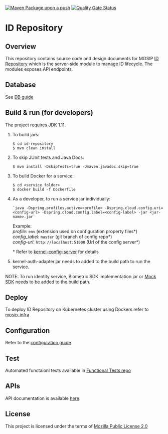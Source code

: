 
[![Maven Package upon a push](https://github.com/mosip/id-repository/actions/workflows/push_trigger.yml/badge.svg?branch=release-1.2.1.x)](https://github.com/mosip/id-repository/actions/workflows/push_trigger.yml)
[![Quality Gate Status](https://sonarcloud.io/api/project_badges/measure?branch=release-1.2.1.x&project=mosip_id-repository&metric=alert_status)](https://sonarcloud.io/dashboard?branch=release-1.2.1.x&id=mosip_id-repository)

# ID Repository

## Overview
This repository contains source code and design documents for MOSIP [ID Repository](https://docs.mosip.io/1.2.0/modules/id-repository) which is the server-side module to manage ID lifecycle.  The modules exposes API endpoints.  

## Database
See [DB guide](db_scripts/README.md)

## Build & run (for developers)
The project requires JDK 1.11. 
1. To build jars:
    ```
    $ cd id-repository
    $ mvn clean install 
    ```
1. To skip JUnit tests and Java Docs:
    ```
    $ mvn install -DskipTests=true -Dmaven.javadoc.skip=true
    ```
1. To build Docker for a service:
    ```
    $ cd <service folder>
    $ docker build -f Dockerfile
    ```

1. As a developer, to run a service jar individually:
    ```
    `java -Dspring.profiles.active=<profile> -Dspring.cloud.config.uri=<config-url> -Dspring.cloud.config.label=<config-label> -jar <jar-name>.jar`
    ```
    Example:  
        _profile_: `env` (extension used on configuration property files*)    
        _config_label_: `master` (git branch of config repo*)  
        _config-url_: `http://localhost:51000` (Url of the config server*)  
	
	\* Refer to [kernel-config-server](https://github.com/mosip/commons/tree/master/kernel/kernel-config-server) for details

2. kernel-auth-adapter.jar needs to added to the build path to run the service.
	
NOTE: To run identity service, Biometric SDK implementation jar or [Mock SDK](https://github.com/mosip/mosip-mock-services/tree/master/mock-sdk) needs to be added to the build path.

## Deploy
To deploy ID Repository on Kubernetes cluster using Dockers refer to [mosip-infra](https://github.com/mosip/mosip-infra/tree/1.2.0-rc2/deployment/v3)


## Configuration
Refer to the [configuration guide](docs/configuration.md).

## Test
Automated functaionl tests available in [Functional Tests repo](https://github.com/mosip/mosip-functional-tests)

## APIs
API documentation is available [here](https://mosip.github.io/documentation/).

## License
This project is licensed under the terms of [Mozilla Public License 2.0](https://github.com/mosip/mosip-platform/blob/master/LICENSE)

